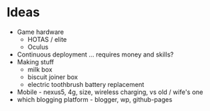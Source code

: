 # Ideas

* Game hardware
  * HOTAS / elite
  * Oculus
* Continuous deployment ... requires money and skills?
* Making stuff
  * milk box
  * biscuit joiner box
  * electric toothbrush battery replacement
* Mobile - nexus5, 4g, size, wireless charging, vs old / wife's one
* which blogging platform - blogger, wp, github-pages
